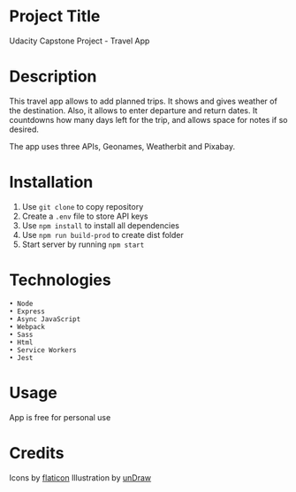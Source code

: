 # Project Title

Udacity Capstone Project - Travel App

# Description

This travel app allows to add planned trips. It shows and gives weather of the destination.
Also, it allows to enter departure and return dates. It countdowns how many days left for the trip,
and allows space for notes if so desired.

The app uses three APIs, Geonames, Weatherbit and Pixabay. 

# Installation 

1. Use ```git clone``` to copy repository
2. Create a ```.env``` file to store API keys
3. Use ```npm install``` to install all dependencies 
4. Use ```npm run build-prod``` to create dist folder 
5. Start server by running ```npm start```

# Technologies

    • Node
    • Express
    • Async JavaScript
    • Webpack
    • Sass
    • Html
    • Service Workers
    • Jest

# Usage

App is free for personal use

# Credits

Icons by [flaticon](https://www.flaticon.com/)
Illustration by [unDraw](https://www.undraw.co/)